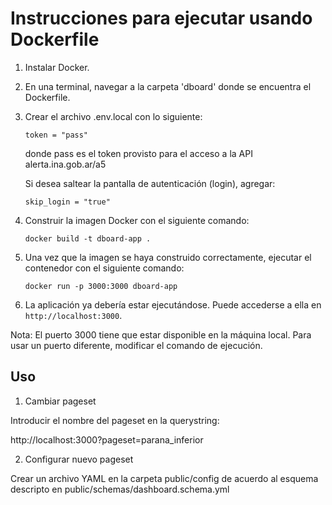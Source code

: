 # Instrucciones para ejecutar usando Dockerfile


1. Instalar Docker.

2. En una terminal, navegar a la carpeta 'dboard' donde se encuentra el Dockerfile.

3. Crear el archivo .env.local con lo siguiente:

   ```
   token = "pass"
   ```
   donde pass es el token provisto para el acceso a la API alerta.ina.gob.ar/a5

   Si desea saltear la pantalla de autenticación (login), agregar:

   ```
   skip_login = "true"
   ```

4. Construir la imagen Docker con el siguiente comando:

   ```
   docker build -t dboard-app .
   ```

5. Una vez que la imagen se haya construido correctamente, ejecutar el contenedor con el siguiente comando:

   ```
   docker run -p 3000:3000 dboard-app
   ```

6. La aplicación ya debería estar ejecutándose. Puede accederse a ella en `http://localhost:3000`.

Nota: El puerto 3000 tiene que estar disponible en la máquina local. Para usar un puerto diferente, modificar el comando de ejecución.

## Uso

1. Cambiar pageset

Introducir el nombre del pageset en la querystring:

http://localhost:3000?pageset=parana_inferior

2. Configurar nuevo pageset

Crear un archivo YAML en la carpeta public/config de acuerdo al esquema descripto en public/schemas/dashboard.schema.yml
